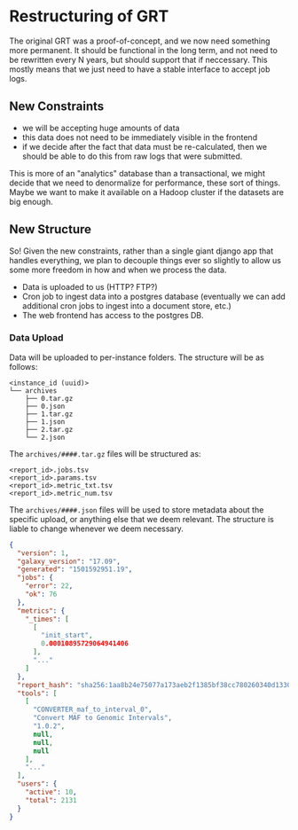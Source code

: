 # Restructuring of GRT

The original GRT was a proof-of-concept, and we now need something more permanent. It should be functional in the long
term, and not need to be rewritten every N years, but should support that if neccessary. This mostly means that we just
need to have a stable interface to accept job logs.

## New Constraints

- we will be accepting huge amounts of data
- this data does not need to be immediately visible in the frontend
- if we decide after the fact that data must be re-calculated, then we should be able to do this from raw logs that were
  submitted.

This is more of an "analytics" database than a transactional, we might decide that we need to denormalize for
performance, these sort of things. Maybe we want to make it available on a Hadoop cluster if the datasets are big
enough.

## New Structure

So! Given the new constraints, rather than a single giant django app that handles everything, we plan to decouple things
ever so slightly to allow us some more freedom in how and when we process the data.

- Data is uploaded to us (HTTP? FTP?)
- Cron job to ingest data into a postgres database (eventually we can add additional cron jobs to ingest into a document
  store, etc.)
- The web frontend has access to the postgres DB.

### Data Upload

Data will be uploaded to per-instance folders. The structure will be as follows:

```
<instance_id (uuid)>
└── archives
    ├── 0.tar.gz
    ├── 0.json
    ├── 1.tar.gz
    ├── 1.json
    ├── 2.tar.gz
    └── 2.json
```

The `archives/####.tar.gz` files will be structured as:

```
<report_id>.jobs.tsv
<report_id>.params.tsv
<report_id>.metric_txt.tsv
<report_id>.metric_num.tsv
```

The `archives/####.json` files will be used to store metadata about the specific upload, or anything else that we deem
relevant. The structure is liable to change whenever we deem necessary.

```json
{
  "version": 1,
  "galaxy_version": "17.09",
  "generated": "1501592951.19",
  "jobs": {
    "error": 22,
    "ok": 76
  },
  "metrics": {
    "_times": [
      [
        "init_start",
        0.00010895729064941406
      ],
      "..."
    ]
  },
  "report_hash": "sha256:1aa8b24e75077a173aeb2f1385bf38cc780260340d13303427b5c58e268784fb",
  "tools": [
    [
      "CONVERTER_maf_to_interval_0",
      "Convert MAF to Genomic Intervals",
      "1.0.2",
      null,
      null,
      null
    ],
    "..."
  ],
  "users": {
    "active": 10,
    "total": 2131
  }
}
```
